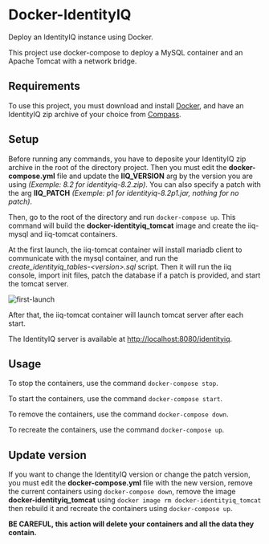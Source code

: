 # Docker-IdentityIQ
Deploy an IdentityIQ instance using Docker.

This project use docker-compose to deploy a MySQL container and an Apache Tomcat with a network bridge.

## Requirements

To use this project, you must download and install [Docker](https://www.docker.com/get-started), and have an IdentityIQ zip archive of your choice from [Compass](https://community.sailpoint.com/t5/IdentityIQ-Server-Software/ct-p/IdentityIQ).

## Setup

Before running any commands, you have to deposite your IdentityIQ zip archive in the root of the directory project. Then you must edit the **docker-compose.yml** file and update the **IIQ_VERSION** arg by the version you are using *(Exemple: 8.2 for identityiq-8.2.zip)*. You can also specify a patch with the arg **IIQ_PATCH** *(Exemple: p1 for identityiq-8.2p1.jar, nothing for no patch)*.

Then, go to the root of the directory and run `docker-compose up`. This command will build the **docker-identityiq_tomcat** image and create the iiq-mysql and iiq-tomcat containers.

At the first launch, the iiq-tomcat container will install mariadb client to communicate with the mysql container, and run the *create_identityiq_tables-\<version\>.sql* script. Then it will run the iiq console, import init files, patch the database if a patch is provided, and start the tomcat server.

![first-launch](https://user-images.githubusercontent.com/23320254/149496381-6e65d475-3312-4f7b-acbc-33131798ecf9.png)
  
After that, the iiq-tomcat container will launch tomcat server after each start.

The IdentityIQ server is available at [http://localhost:8080/identityiq](http://localhost:8080/identityiq).

## Usage

To stop the containers, use the command `docker-compose stop`.

To start the containers, use the command `docker-compose start`.

To remove the containers, use the command `docker-compose down`.

To recreate the containers, use the command `docker-compose up`.

## Update version

If you want to change the IdentityIQ version or change the patch version, you must edit the **docker-compose.yml** file with the new version, remove the current containers using `docker-compose down`, remove the image **docker-identityiq_tomcat** using `docker image rm docker-identityiq_tomcat` then rebuild it and recreate the containers using `docker-compose up`.

**BE CAREFUL, this action will delete your containers and all the data they contain.**
